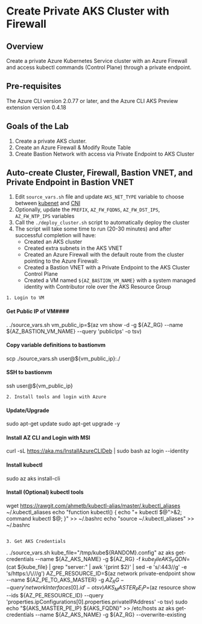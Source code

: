 # Create Private AKS Cluster with Firewall
## Overview

Create a private Azure Kubernetes Service cluster with an Azure Firewall and access kubectl commands (Control Plane) through a private endpoint.

## Pre-requisites
The Azure CLI version 2.0.77 or later, and the Azure CLI AKS Preview extension version 0.4.18

## Goals of the Lab
1. Create a private AKS cluster.
2. Create an Azure Firewall & Modify Route Table
3. Create Bastion Network with access via Private Endpoint to AKS Cluster

## Auto-create Cluster, Firewall, Bastion VNET, and Private Endpoint in Bastion VNET
1. Edit ```source_vars.sh``` file and update ```AKS_NET_TYPE``` variable to choose between [kubenet](https://docs.microsoft.com/en-us/azure/aks/concepts-network#kubenet-basic-networking) and [CNI](https://docs.microsoft.com/en-us/azure/aks/concepts-network#azure-cni-advanced-networking)
2. Optionally, update the ```PREFIX```, ```AZ_FW_FQDNS```, ```AZ_FW_DST_IPS```, ```AZ_FW_NTP_IPS``` variables
3. Call the ```./deploy_cluster.sh``` script to automatically deploy the cluster
4. The script will take some time to run (20-30 minutes) and after successful completion will have:
   * Created an AKS cluster
   * Created extra subnets in the AKS VNET
   * Created an Azure Firewall with the default route from the cluster pointing to the Azure Firewall:
   * Created a Bastion VNET with a Private Endpoint to the AKS Cluster Control Plane
   * Created a VM named ```${AZ_BASTION_VM_NAME}``` with a system managed identity with Contributor role over the AKS Resource Group

```
1. Login to VM
```
#### Get Public IP of VM####
. ./source_vars.sh
vm_public_ip=$(az vm show -d -g ${AZ_RG} --name ${AZ_BASTION_VM_NAME} --query 'publicIps' -o tsv)
#### Copy variable definitions to bastionvm ####
scp ./source_vars.sh user@${vm_public_ip}:./
#### SSH to bastionvm ####
ssh user@${vm_public_ip}
```
2. Install tools and login with Azure
```
#### Update/Upgrade ####
sudo apt-get update
sudo apt-get upgrade -y
#### Install AZ CLI and Login with MSI ####
curl -sL https://aka.ms/InstallAzureCLIDeb | sudo bash
az login --identity
#### Install kubectl ####
sudo az aks install-cli
#### Install (Optional) kubectl tools ####
wget https://rawgit.com/ahmetb/kubectl-alias/master/.kubectl_aliases ~/.kubectl_aliases
echo "function kubectl() { echo "+ kubectl $@">&2; command kubectl $@; }" >> ~/.bashrc
echo "source ~/.kubectl_aliases" >> ~/.bashrc
```

3. Get AKS Credentials
```
. ./source_vars.sh
kube_file="/tmp/kube${RANDOM}.config"
az aks get-credentials --name ${AZ_AKS_NAME} -g ${AZ_RG} -f ${kube_file}
AKS_FQDN=$(cat ${kube_file} | grep "server:" | awk '{print $2}' | sed -e 's/:443//g' -e 's/https:\/\///g')
AZ_PE_RESOURCE_ID=$(az network private-endpoint show --name ${AZ_PE_TO_AKS_MASTER} -g ${AZ_RG} --query 'networkInterfaces[0].id' -o tsv)
AKS_MASTER_PE_IP=$(az resource show --ids ${AZ_PE_RESOURCE_ID} --query 'properties.ipConfigurations[0].properties.privateIPAddress' -o tsv)
sudo echo "${AKS_MASTER_PE_IP} ${AKS_FQDN}" >> /etc/hosts
az aks get-credentials --name ${AZ_AKS_NAME} -g ${AZ_RG} --overwrite-existing

